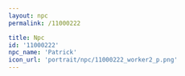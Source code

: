 ```yaml
---
layout: npc
permalink: /11000222

title: Npc
id: '11000222'
npc_name: 'Patrick'
icon_url: 'portrait/npc/11000222_worker2_p.png'
---
```

